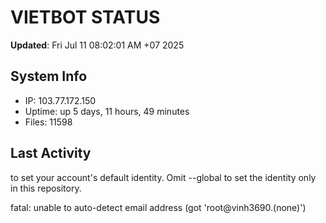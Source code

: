 # VIETBOT STATUS
**Updated**: Fri Jul 11 08:02:01 AM +07 2025

## System Info
- IP: 103.77.172.150
- Uptime: up 5 days, 11 hours, 49 minutes
- Files: 11598

## Last Activity

to set your account's default identity.
Omit --global to set the identity only in this repository.

fatal: unable to auto-detect email address (got 'root@vinh3690.(none)')
